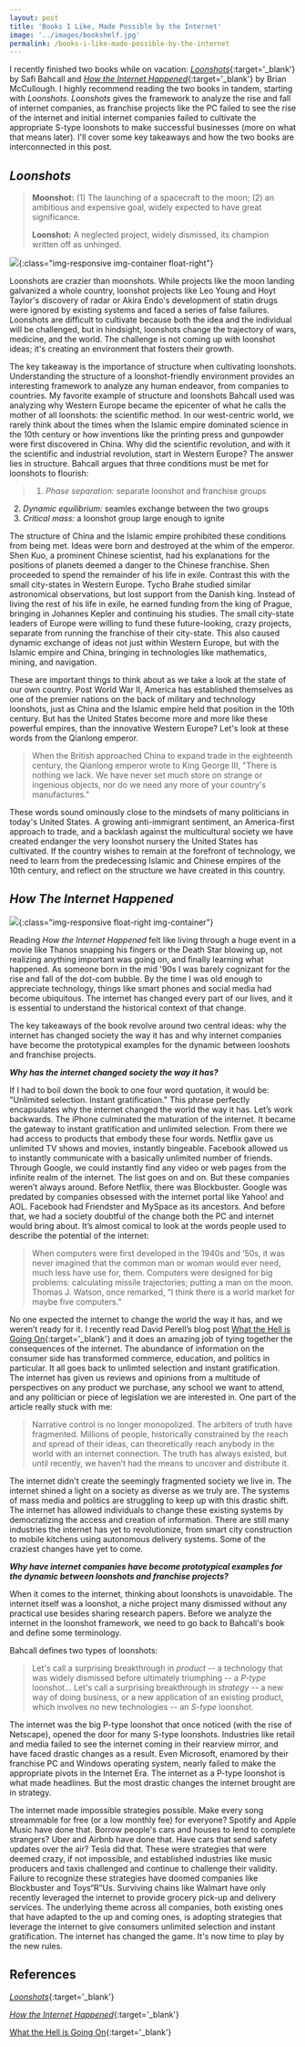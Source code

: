 ```yaml
---
layout: post
title: 'Books I Like, Made Possible by the Internet'
image: '../images/bookshelf.jpg'
permalink: /books-i-like-made-possible-by-the-internet
---
```

I recently finished two books while on vacation: [*Loonshots*](https://www.amazon.com/Loonshots-Nurture-Diseases-Transform-Industries/dp/1250185963/ref=sr_1_2?keywords=loonshots&qid=1556856545&s=gateway&sr=8-2){:target='_blank'} by Safi Bahcall and [*How the Internet Happened*](https://www.amazon.com/s?k=how+the+internet+happened+by+brian+mccullough&crid=2VMKK73BEFR7I&sprefix=how+the+internet%2Caps%2C135&ref=nb_sb_ss_i_1_16){:target='_blank'} by Brian McCullough. I highly recommend reading the two books in tandem, starting with *Loonshots*. *Loonshots* gives the framework to analyze the rise and fall of internet companies, as franchise projects like the PC failed to see the rise of the internet and initial internet companies failed to cultivate the appropriate S-type loonshots to make successful businesses (more on what that means later). I'll cover some key takeaways and how the two books are interconnected in this post.

## *Loonshots*
> **Moonshot:** (1) The launching of a spacecraft to the moon; (2) an ambitious and expensive goal, widely expected to have great significance.
>
> **Loonshot:** A neglected project, widely dismissed, its champion written off as unhinged.

![](/images/loonshots.jpg){:class="img-responsive img-container float-right"}

Loonshots are crazier than moonshots. While projects like the moon landing galvanized a whole country, loonshot projects like Leo Young and Hoyt Taylor's discovery of radar or Akira Endo's development of statin drugs were ignored by existing systems and faced a series of false failures. Loonshots are difficult to cultivate because both the idea and the individual will be challenged, but in hindsight, loonshots change the trajectory of wars, medicine, and the world. The challenge is not coming up with loonshot ideas; it's creating an environment that fosters their growth.

The key takeaway is the importance of structure when cultivating loonshots. Understanding the structure of a loonshot-friendly environment provides an interesting framework to analyze any human endeavor, from companies to countries. My favorite example of structure and loonshots Bahcall used was analyzing why Western Europe became the epicenter of what he calls the mother of all loonshots: the scientific method. In our west-centric world, we rarely think about the times when the Islamic empire dominated science in the 10th century or how inventions like the printing press and gunpowder were first discovered in China. Why did the scientific revolution, and with it the scientific and industrial revolution, start in Western Europe? The answer lies in structure. Bahcall argues that three conditions must be met for loonshots to flourish:

> 1. *Phase separation:* separate loonshot and franchise groups
2. *Dynamic equilibrium:* seamles exchange between the two groups
3. *Critical mass:* a loonshot group large enough to ignite

The structure of China and the Islamic empire prohibited these conditions from being met. Ideas were born and destroyed at the whim of the emperor. Shen Kuo, a prominent Chinese scientist, had his explanations for the positions of planets deemed a danger to the Chinese franchise. Shen proceeded to spend the remainder of his life in exile. Contrast this with the small city-states in Western Europe. Tycho Brahe studied similar astronomical observations, but lost support from the Danish king. Instead of living the rest of his life in exile, he earned funding from the king of Prague, bringing in Johannes Kepler and continuing his studies. The small city-state leaders of Europe were willing to fund these future-looking, crazy projects, separate from running the franchise of their city-state. This also caused dynamic exchange of ideas not just within Western Europe, but with the Islamic empire and China, bringing in technologies like mathematics, mining, and navigation.

These are important things to think about as we take a look at the state of our own country. Post World War II, America has established themselves as one of the premier nations on the back of military and technology loonshots, just as China and the Islamic empire held that position in the 10th century. But has the United States become more and more like these powerful empires, than the innovative Western Europe? Let's look at these words from the Qianlong emperor.

> When the British approached China to expand trade in the eighteenth century, the Qianlong emperor wrote to King George III, "There is nothing we lack. We have never set much store on strange or ingenious objects, nor do we need any more of your country's manufactures."

These words sound ominously close to the mindsets of many politicians in today's United States. A growing anti-immigrant sentiment, an America-first approach to trade, and a backlash against the multicultural society we have created endanger the very loonshot nursery the United States has cultivated. If the country wishes to remain at the forefront of technology, we need to learn from the predecessing Islamic and Chinese empires of the 10th century, and reflect on the structure we have created in this country.

## *How The Internet Happened*
![](/images/how_the_internet_happened.jpg){:class="img-responsive float-right img-container"}

Reading *How the Internet Happened* felt like living through a huge event in a movie like Thanos snapping his fingers or the Death Star blowing up, not realizing anything important was going on, and finally learning what happened. As someone born in the mid '90s I was barely cognizant for the rise and fall of the dot-com bubble. By the time I was old enough to appreciate technology, things like smart phones and social media had become ubiquitous. The internet has changed every part of our lives, and it is essential to understand the historical context of that change.

The key takeaways of the book revolve around two central ideas: why the internet has changed society the way it has and why internet companies have become the prototypical examples for the dynamic between looshots and franchise projects.

***Why has the internet changed society the way it has?***

If I had to boil down the book to one four word quotation, it would be: "Unlimited selection. Instant gratification." This phrase perfectly encapsulates why the internet changed the world the way it has. Let’s work backwards. The iPhone culminated the maturation of the internet. It became the gateway to instant gratification and unlimited selection. From there we had access to products that embody these four words. Netflix gave us unlimited TV shows and movies, instantly bingeable. Facebook allowed us to instantly communicate with a basically unlimited number of friends. Through Google, we could instantly find any video or web pages from the infinite realm of the internet. The list goes on and on. But these companies weren’t always around. Before Netflix, there was Blockbuster. Google was predated by companies obsessed with the internet portal like Yahoo! and AOL. Facebook had Friendster and MySpace as its ancestors. And before that, we had a society doubtful of the change both the PC and internet would bring about. It’s almost comical to look at the words people used to describe the potential of the internet:

> When computers were first developed in the 1940s and ’50s, it was never imagined that the common man or woman would ever need, much less have use for, them. Computers were designed for big problems: calculating missile trajectories; putting a man on the moon. Thomas J. Watson, once remarked, “I think there is a world market for maybe five computers."

No one expected the internet to change the world the way it has, and we weren’t ready for it. I recently read David Perell’s blog post [What the Hell is Going On](https://www.perell.com/blog/what-the-hell-is-going-on){:target='_blank'} and it does an amazing job of tying together the consequences of the internet. The abundance of information on the consumer side has transformed commerce, education, and politics in particular. It all goes back to unlimted selection and instant gratification. The internet has given us reviews and opinions from a multitude of perspectives on any product we purchase, any school we want to attend, and any politician or piece of legislation we are interested in. One part of the article really stuck with me:

> Narrative control is no longer monopolized. The arbiters of truth have fragmented. Millions of people, historically constrained by the reach and spread of their ideas, can theoretically reach anybody in the world with an internet connection. The truth has always existed, but until recently, we haven’t had the means to uncover and distribute it.

The internet didn't create the seemingly fragmented society we live in. The internet shined a light on a society as diverse as we truly are. The systems of mass media and politics are struggling to keep up with this drastic shift. The internet has allowed individuals to change these existing systems by democratizing the access and creation of information. There are still many industries the internet has yet to revolutionize, from smart city construction to mobile kitchens using autonomous delivery systems. Some of the craziest changes have yet to come.

***Why have internet companies have become prototypical examples for the dynamic between loonshots and franchise projects?***

When it comes to the internet, thinking about loonshots is unavoidable. The internet itself was a loonshot, a niche project many dismissed without any practical use besides sharing research papers. Before we analyze the internet in the loonshot framework, we need to go back to Bahcall's book and define some terminology.

Bahcall defines two types of loonshots:
> Let's call a surprising breakthrough in *product* -- a technology that was widely dismissed before ultimately triumphing -- a *P-type* loonshot... Let's call a surprising breakthrough in *strategy* -- a new way of doing business, or a new application of an existing product, which involves no new technologies -- an *S-type* loonshot.

The internet was the big P-type loonshot that once noticed (with the rise of Netscape), opened the door for many S-type loonshots. Industries like retail and media failed to see the internet coming in their rearview mirror, and have faced drastic changes as a result. Even Microsoft, enamored by their franchise PC and Windows operating system, nearly failed to make the appropriate pivots in the Internet Era. The internet as a P-type loonshot is what made headlines. But the most drastic changes the internet brought are in strategy.

The internet made impossible strategies possible. Make every song streammable for free (or a low monthly fee) for everyone? Spotify and Apple Music have done that. Borrow people's cars and houses to lend to complete strangers? Uber and Airbnb have done that. Have cars that send safety updates over the air? Tesla did that. These were strategies that were deemed crazy, if not impossible, and established industries like music producers and taxis challenged and continue to challenge their validity. Failure to recognize these strategies have doomed companies like Blockbuster and Toys“R”Us. Surviving chains like Walmart have only recently leveraged the internet to provide grocery pick-up and delivery services. The underlying theme across all companies, both existing ones that have adapted to the up and coming ones, is adopting strategies that leverage the internet to give consumers unlimited selection and instant gratification. The internet has changed the game. It's now time to play by the new rules.

## References

[*Loonshots*](https://www.amazon.com/Loonshots-Nurture-Diseases-Transform-Industries/dp/1250185963/ref=sr_1_2?keywords=loonshots&qid=1556856545&s=gateway&sr=8-2){:target='_blank'}

[*How the Internet Happened*](https://www.amazon.com/s?k=how+the+internet+happened+by+brian+mccullough&crid=2VMKK73BEFR7I&sprefix=how+the+internet%2Caps%2C135&ref=nb_sb_ss_i_1_16){:target='_blank'}

[What the Hell is Going On](https://www.perell.com/blog/what-the-hell-is-going-on){:target='_blank'}
